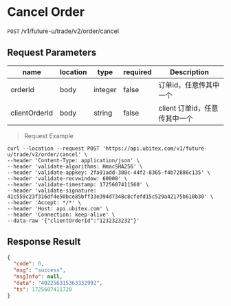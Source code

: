 # Cancel Order

`POST` /v1/future-u/trade/v2/order/cancel

## Request Parameters

| name            | location   | type           | required    | Description                  |
|---------------|------|--------------|-------|---------------------|
| orderId       | body | integer | false | 订单id，任意传其中一个        |
| clientOrderId | body | string  | false | client 订单id，任意传其中一个 |

> Request Example

```shell
curl --location --request POST 'https://api.ubitex.com/v1/future-u/trade/v2/order/cancel' \
--header 'Content-Type: application/json' \
--header 'validate-algorithms: HmacSHA256' \
--header 'validate-appkey: 2fa91add-388c-44f2-8365-f4b72886c135' \
--header 'validate-recvwindow: 60000' \
--header 'validate-timestamp: 1725607411560' \
--header 'validate-signature: 41c559c23f316df4e50bce85bff33e394d7348c8cfefd15c529a42175b610b30' \
--header 'Accept: */*' \
--header 'Host: api.ubitex.com' \
--header 'Connection: keep-alive' \
--data-raw '{"clientOrderId":"1232323232"}'

```

## Response Result

```json
{
  "code": 0,
  "msg": "success",
  "msgInfo": null,
  "data": "402256315363332992",
  "ts": 1725607411720
}
```

